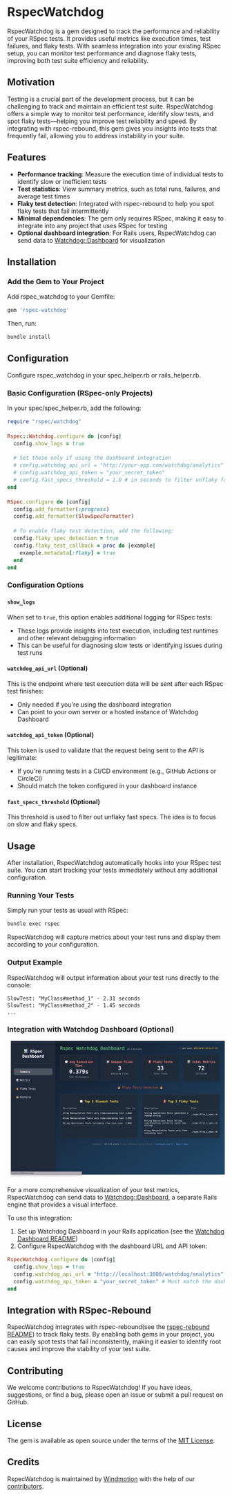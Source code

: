 # RspecWatchdog

RspecWatchdog is a gem designed to track the performance and reliability of your RSpec tests. It provides useful metrics like execution times, test failures, and flaky tests. With seamless integration into your existing RSpec setup, you can monitor test performance and diagnose flaky tests, improving both test suite efficiency and reliability.

## Motivation

Testing is a crucial part of the development process, but it can be challenging to track and maintain an efficient test suite. RspecWatchdog offers a simple way to monitor test performance, identify slow tests, and spot flaky tests—helping you improve test reliability and speed. By integrating with rspec-rebound, this gem gives you insights into tests that frequently fail, allowing you to address instability in your suite.

## Features

- **Performance tracking**: Measure the execution time of individual tests to identify slow or inefficient tests
- **Test statistics**: View summary metrics, such as total runs, failures, and average test times
- **Flaky test detection**: Integrated with rspec-rebound to help you spot flaky tests that fail intermittently
- **Minimal dependencies**: The gem only requires RSpec, making it easy to integrate into any project that uses RSpec for testing
- **Optional dashboard integration**: For Rails users, RspecWatchdog can send data to [Watchdog::Dashboard](https://github.com/windmotion-io/watchdog-dashboard) for visualization

## Installation

### Add the Gem to Your Project

Add rspec_watchdog to your Gemfile:

```ruby
gem 'rspec-watchdog'
```

Then, run:

```bash
bundle install
```

## Configuration

Configure rspec_watchdog in your spec_helper.rb or rails_helper.rb.

### Basic Configuration (RSpec-only Projects)

In your spec/spec_helper.rb, add the following:

```ruby
require "rspec/watchdog"

Rspec::Watchdog.configure do |config|
  config.show_logs = true

  # Set these only if using the dashboard integration
  # config.watchdog_api_url = "http://your-app.com/watchdog/analytics"
  # config.watchdog_api_token = "your_secret_token"
  # config.fast_specs_threshold = 1.0 # in seconds to filter unflaky fast specs
end

RSpec.configure do |config|
  config.add_formatter(:progress)
  config.add_formatter(SlowSpecFormatter)

  # To enable flaky test detection, add the following:
  config.flaky_spec_detection = true
  config.flaky_test_callback = proc do |example|
    example.metadata[:flaky] = true
  end
end
```

### Configuration Options

#### `show_logs`

When set to `true`, this option enables additional logging for RSpec tests:

- These logs provide insights into test execution, including test runtimes and other relevant debugging information
- This can be useful for diagnosing slow tests or identifying issues during test runs

#### `watchdog_api_url` (Optional)

This is the endpoint where test execution data will be sent after each RSpec test finishes:

- Only needed if you're using the dashboard integration
- Can point to your own server or a hosted instance of Watchdog Dashboard

#### `watchdog_api_token` (Optional)

This token is used to validate that the request being sent to the API is legitimate:

- If you're running tests in a CI/CD environment (e.g., GitHub Actions or CircleCI)
- Should match the token configured in your dashboard instance

#### `fast_specs_threshold` (Optional)

This threshold is used to filter out unflaky fast specs.
The idea is to focus on slow and flaky specs.

## Usage

After installation, RspecWatchdog automatically hooks into your RSpec test suite. You can start tracking your tests immediately without any additional configuration.

### Running Your Tests

Simply run your tests as usual with RSpec:

```bash
bundle exec rspec
```

RspecWatchdog will capture metrics about your test runs and display them according to your configuration.

### Output Example

RspecWatchdog will output information about your test runs directly to the console:

```
SlowTest: "MyClass#method_1" - 2.31 seconds
SlowTest: "MyClass#method_2" - 1.45 seconds
...
```

### Integration with Watchdog Dashboard (Optional)

![Watchdog Dashboard](dashboard_1.png "Watchdog Dashboard")

For a more comprehensive visualization of your test metrics, RspecWatchdog can send data to [Watchdog::Dashboard](https://github.com/windmotion-io/watchdog-dashboard), a separate Rails engine that provides a visual interface.

To use this integration:

1. Set up Watchdog Dashboard in your Rails application (see the [Watchdog Dashboard README](https://github.com/windmotion-io/watchdog-dashboard))
2. Configure RspecWatchdog with the dashboard URL and API token:

```ruby
RspecWatchdog.configure do |config|
  config.show_logs = true
  config.watchdog_api_url = "http://localhost:3000/watchdog/analytics"
  config.watchdog_api_token = "your_secret_token" # Must match the dashboard token
end
```

## Integration with RSpec-Rebound

RspecWatchdog integrates with rspec-rebound(see the [rspec-rebound README](https://github.com/windmotion-io/rspec-rebound)) to track flaky tests. By enabling both gems in your project, you can easily spot tests that fail inconsistently, making it easier to identify root causes and improve the stability of your test suite.

## Contributing

We welcome contributions to RspecWatchdog! If you have ideas, suggestions, or find a bug, please open an issue or submit a pull request on GitHub.

## License

The gem is available as open source under the terms of the [MIT License](https://opensource.org/licenses/MIT).

## Credits

RspecWatchdog is maintained by [Windmotion](https://windmotion.io) with the help of our [contributors](https://github.com/windmotion-io/rspec-watchdog/graphs/contributors).
